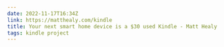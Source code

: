 ```yaml
---
date: 2022-11-17T16:34Z
link: https://matthealy.com/kindle
title: Your next smart home device is a $30 used Kindle - Matt Healy
tags: kindle project
---
```

